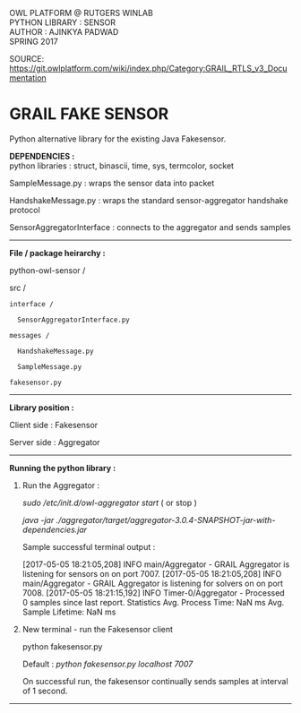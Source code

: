 OWL PLATFORM @ RUTGERS WINLAB  
PYTHON LIBRARY : SENSOR  
AUTHOR : AJINKYA PADWAD  
SPRING 2017  

SOURCE: https://git.owlplatform.com/wiki/index.php/Category:GRAIL_RTLS_v3_Documentation

GRAIL FAKE SENSOR
=================

Python alternative library for the existing Java Fakesensor. 


__DEPENDENCIES :__  
  python libraries : struct, binascii, time, sys, termcolor, socket

  SampleMessage.py  :  wraps the sensor data into packet

  HandshakeMessage.py : wraps the standard sensor-aggregator handshake protocol

  SensorAggregatorInterface : connects to the aggregator and sends samples

-----------------------------------------------------------------

__File / package heirarchy :__
  
python-owl-sensor /

  src /

    interface /

      SensorAggregatorInterface.py

    messages /

      HandshakeMessage.py

      SampleMessage.py	

    fakesensor.py

-----------------------------------------------------------------

__Library position :__

  Client side : Fakesensor

  Server side : Aggregator


-----------------------------------------------------------------

__Running the python library :__

1. Run the Aggregator :

	_sudo /etc/init.d/owl-aggregator start_ ( or stop )

	_java -jar ./aggregator/target/aggregator-3.0.4-SNAPSHOT-jar-with-dependencies.jar_

	Sample successful terminal output :

	[2017-05-05 18:21:05,208] INFO  main/Aggregator - GRAIL Aggregator is listening for sensors on on port 7007.
	[2017-05-05 18:21:05,208] INFO  main/Aggregator - GRAIL Aggregator is listening for solvers on on port 7008.
	[2017-05-05 18:21:15,192] INFO  Timer-0/Aggregator - Processed 0 samples since last report.
	Statistics
	Avg. Process Time: NaN ms
	Avg. Sample Lifetime: NaN ms

2. New terminal - run the Fakesensor client
	
	python fakesensor.py <hostname> <port-number>

	Default :	_python fakesensor.py localhost 7007_

	On successful run, the fakesensor continually sends samples at interval of 1 second.

-----------------------------------------------------------------





		
	

